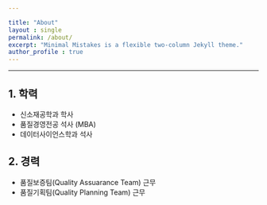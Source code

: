 ```yaml
---

title: "About"
layout : single
permalink: /about/
excerpt: "Minimal Mistakes is a flexible two-column Jekyll theme."
author_profile : true
---
```


---


## 1. 학력
- 신소재공학과 학사
- 품질경영전공 석사 (MBA)
- 데이터사이언스학과 석사

## 2. 경력

- 품질보증팀(Quality Assuarance Team) 근무
- 품질기획팀(Quality Planning Team) 근무 



